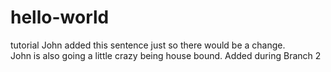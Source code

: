 # hello-world
tutorial
John added this sentence just so there would be a change.\
John is also going a little crazy being house bound.
Added during Branch 2
